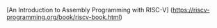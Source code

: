[An Introduction to Assembly Programming with RISC-V]
(https://riscv-programming.org/book/riscv-book.html)
